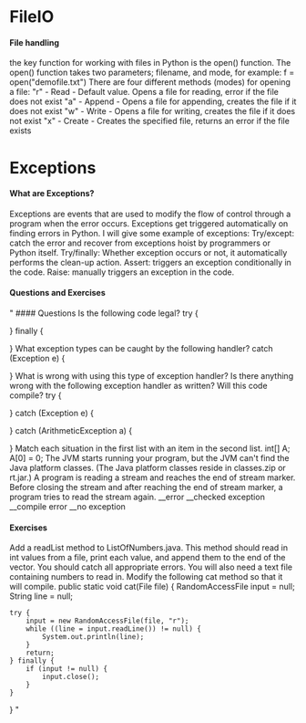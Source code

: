 # FileIO
#### File handling
 the key function for working with files in Python is the open() function.
The open() function takes two parameters; filename, and mode, for example:
f = open("demofile.txt")
There are four different methods (modes) for opening a file:
"r" - Read - Default value. Opens a file for reading, error if the file does not exist
"a" - Append - Opens a file for appending, creates the file if it does not exist
"w" - Write - Opens a file for writing, creates the file if it does not exist
"x" - Create - Creates the specified file, returns an error if the file exists


# Exceptions
#### What are Exceptions?
Exceptions are events that are used to modify the flow of control through a program when the error occurs. Exceptions get triggered automatically on finding errors in Python.
I will give some example of exceptions:
Try/except: catch the error and recover from exceptions hoist by programmers or Python itself.
Try/finally: Whether exception occurs or not, it automatically performs the clean-up action.
Assert: triggers an exception conditionally in the code.
Raise: manually triggers an exception in the code.
#### Questions and Exercises

" #### Questions 
Is the following code legal?
try {
    
} finally {
    
}
What exception types can be caught by the following handler?
catch (Exception e) {
     
}
What is wrong with using this type of exception handler?
Is there anything wrong with the following exception handler as written? Will this code compile?
try {

} catch (Exception e) {
    
} catch (ArithmeticException a) {
    
}
Match each situation in the first list with an item in the second list.
int[] A;
A[0] = 0;
The JVM starts running your program, but the JVM can't find the Java platform classes. (The Java platform classes reside in classes.zip or rt.jar.)
A program is reading a stream and reaches the end of stream marker.
Before closing the stream and after reaching the end of stream marker, a program tries to read the stream again.
__error
__checked exception
__compile error
__no exception
#### Exercises
Add a readList method to ListOfNumbers.java. This method should read in int values from a file, print each value, and append them to the end of the vector. You should catch all appropriate errors. You will also need a text file containing numbers to read in.
Modify the following cat method so that it will compile.
public static void cat(File file) {
    RandomAccessFile input = null;
    String line = null;

    try {
        input = new RandomAccessFile(file, "r");
        while ((line = input.readLine()) != null) {
            System.out.println(line);
        }
        return;
    } finally {
        if (input != null) {
            input.close();
        }
    }
}   "






























